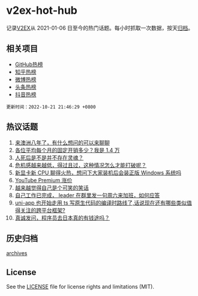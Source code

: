 # v2ex-hot-hub

 记录[V2EX](https://www.v2ex.com/)从 2021-01-06 日至今的热门话题。每小时抓取一次数据，按天[归档](archives)。
 
 ## 相关项目

- [GitHub热榜](https://github.com/lonnyzhang423/github-hot-hub)
- [知乎热榜](https://github.com/lonnyzhang423/zhihu-hot-hub)
- [微博热榜](https://github.com/lonnyzhang423/weibo-hot-hub)
- [头条热榜](https://github.com/lonnyzhang423/toutiao-hot-hub)
- [抖音热榜](https://github.com/lonnyzhang423/douyin-hot-hub)


 `更新时间：2022-10-21 21:46:29 +0800`

## 热议话题

1. [来澳洲八年了，有什么想问的可以来聊聊](https://www.v2ex.com/t/888670)
1. [各位平均每个月的固定开销多少？我是 1.4 万](https://www.v2ex.com/t/888731)
1. [人死后是不是并不存在灵魂？](https://www.v2ex.com/t/888570)
1. [危机感越来越低，得过且过，这种情况怎么才能打破呢？](https://www.v2ex.com/t/888614)
1. [新显卡新 CPU 聊得火热，想问下大家装机后会装正版 Windows 系统吗](https://www.v2ex.com/t/888682)
1. [YouTube Premium 涨价](https://www.v2ex.com/t/888587)
1. [越来越觉得自己是个可笑的笑话](https://www.v2ex.com/t/888565)
1. [自己工作已完成， leader 在群里发一句周六来加班，如何应答](https://www.v2ex.com/t/888719)
1. [uni-app 也开始走用 ts 写原生代码的编译时路线了,话说现在还有哪些类似值得关注的跨平台框架?](https://www.v2ex.com/t/888611)
1. [真诚发问，程序员去日本真的有钱途吗？](https://www.v2ex.com/t/888715)

## 历史归档

[archives](archives)

## License

See the [LICENSE](LICENSE) file for license rights and limitations (MIT).
